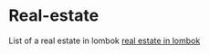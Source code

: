 # Real-estate
List of a real estate in lombok
<a href="http://invest-islands.com">real estate in lombok</a>
